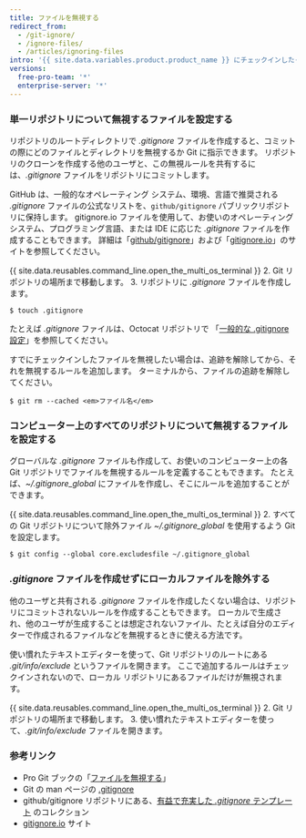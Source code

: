 ```yaml
---
title: ファイルを無視する
redirect_from:
  - /git-ignore/
  - /ignore-files/
  - /articles/ignoring-files
intro: '{{ site.data.variables.product.product_name }} にチェックインしたくないファイルを無視するように Git を設定することができます。'
versions:
  free-pro-team: '*'
  enterprise-server: '*'
---
```


### 単一リポジトリについて無視するファイルを設定する

リポジトリのルートディレクトリで *.gitignore* ファイルを作成すると、コミットの際にどのファイルとディレクトリを無視するか Git に指示できます。 リポジトリのクローンを作成する他のユーザと、この無視ルールを共有するには、*.gitignore* ファイルをリポジトリにコミットします。

GitHub は、一般的なオペレーティング システム、環境、言語で推奨される *.gitignore* ファイルの公式なリストを、`github/gitignore` パブリックリポジトリに保持します。 gitignore.io ファイルを使用して、お使いのオペレーティング システム、プログラミング言語、または IDE に応じた *.gitignore* ファイルを作成することもできます。 詳細は「[github/gitignore](https://github.com/github/gitignore)」および「[gitignore.io](https://www.gitignore.io/)」のサイトを参照してください。

{{ site.data.reusables.command_line.open_the_multi_os_terminal }}
2. Git リポジトリの場所まで移動します。
3. リポジトリに *.gitignore* ファイルを作成します。
   ```shell
   $ touch .gitignore
  ```

たとえば *.gitignore* ファイルは、Octocat リポジトリで 「[一般的な .gitignore 設定](https://gist.github.com/octocat/9257657)」を参照してください。

すでにチェックインしたファイルを無視したい場合は、追跡を解除してから、それを無視するルールを追加します。 ターミナルから、ファイルの追跡を解除してください。

```shell
$ git rm --cached <em>ファイル名</em>
```

### コンピューター上のすべてのリポジトリについて無視するファイルを設定する

グローバルな *.gitignore* ファイルも作成して、お使いのコンピューター上の各 Git リポジトリでファイルを無視するルールを定義することもできます。 たとえば、*~/.gitignore_global* にファイルを作成し、そこにルールを追加することができます。

{{ site.data.reusables.command_line.open_the_multi_os_terminal }}
2. すべての Git リポジトリについて除外ファイル *~/.gitignore_global* を使用するよう Git を設定します。
  ```shell
  $ git config --global core.excludesfile ~/.gitignore_global
  ```

### *.gitignore* ファイルを作成せずにローカルファイルを除外する

他のユーザと共有される *.gitignore* ファイルを作成したくない場合は、リポジトリにコミットされないルールを作成することもできます。 ローカルで生成され、他のユーザが生成することは想定されないファイル、たとえば自分のエディターで作成されるファイルなどを無視するときに使える方法です。

使い慣れたテキストエディターを使って、Git リポジトリのルートにある *.git/info/exclude* というファイルを開きます。 ここで追加するルールはチェックインされないので、ローカル リポジトリにあるファイルだけが無視されます。

{{ site.data.reusables.command_line.open_the_multi_os_terminal }}
2. Git リポジトリの場所まで移動します。
3. 使い慣れたテキストエディターを使って、*.git/info/exclude* ファイルを開きます。

### 参考リンク

* Pro Git ブックの「[ファイルを無視する](https://git-scm.com/book/en/v2/Git-Basics-Recording-Changes-to-the-Repository#_ignoring)」
* Git の man ページの [.gitignore](https://git-scm.com/docs/gitignore)
* github/gitignore リポジトリにある、[有益で充実した *.gitignore* テンプレート](https://github.com/github/gitignore) のコレクション
* [gitignore.io](https://www.gitignore.io/) サイト
